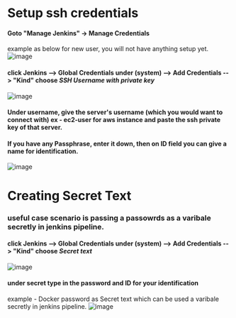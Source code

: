 # Setup ssh credentials
#### Goto "Manage Jenkins" -> Manage Credentials
example as below for new user, you will not have anything setup yet.
![image](https://user-images.githubusercontent.com/98486154/160558997-23513637-f44d-41bf-9c6e-f3754b699e41.png)

#### click Jenkins --> Global Credentials under (system) --> Add Credentials --> "Kind" choose *SSH Username with private key*


![image](https://user-images.githubusercontent.com/98486154/160559406-ae187e50-a0db-4c91-8c3c-a5afdecb7e44.png)
#### Under username, give the server's username (which you would want to connect with) ex - ec2-user for aws instance and paste the ssh private key of that server.
#### If you have any Passphrase, enter it down, then on ID field you can give a name for identification.

![image](https://user-images.githubusercontent.com/98486154/160560359-30d3a797-723b-448f-82b7-2aee3c021088.png)

# Creating Secret Text

### useful case scenario is passing a passowrds as a varibale secretly in jenkins pipeline. 
#### click Jenkins --> Global Credentials under (system) --> Add Credentials --> "Kind" choose *Secret text*
![image](https://user-images.githubusercontent.com/98486154/160560951-7664e7f9-5a75-489f-ad45-83bfa2d1ec6c.png)

#### under secret type in the password and ID for your identification 

example - Docker password as Secret text which can be used a varibale secretly in jenkins pipeline. 
![image](https://user-images.githubusercontent.com/98486154/160561222-43b8bcbd-3e05-4c3d-8c7f-5ca02ec40bdd.png)

